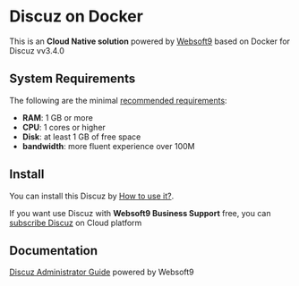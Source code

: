 # Discuz on Docker  

This is an **Cloud Native solution** powered by [Websoft9](https://www.websoft9.com) based on Docker for Discuz vv3.4.0

## System Requirements

The following are the minimal [recommended requirements](https://github.com/joomla-docker/docker-joomla):

* **RAM**: 1 GB or more
* **CPU**: 1 cores or higher
* **Disk**: at least 1 GB of free space
* **bandwidth**: more fluent experience over 100M  

## Install

You can install this Discuz by [How to use it?](https://github.com/Websoft9/docker-library#how-to-use-it).   

If you want use Discuz with **Websoft9 Business Support** free, you can [subscribe Discuz](https://www.websoft9.com/apps) on Cloud platform

## Documentation

[Discuz Administrator Guide](https://support.websoft9.com/docs/discuz) powered by Websoft9

